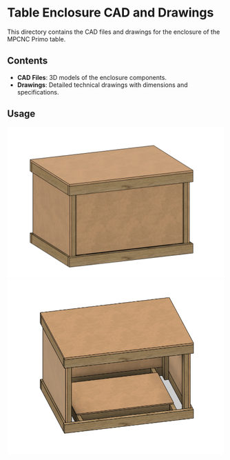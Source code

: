 # Table Enclosure CAD and Drawings  

This directory contains the CAD files and drawings for the enclosure of the MPCNC Primo table.
## Contents  
- **CAD Files**: 3D models of the enclosure components.  
- **Drawings**: Detailed technical drawings with dimensions and specifications.  

## Usage  
[![Table](img/complete.png)](img/complete.png) 
[![Table](img/with-base.png)](img/with-base.png) 

